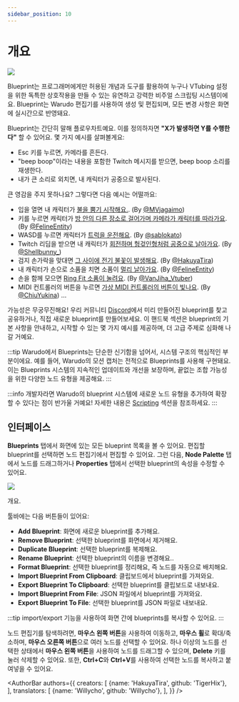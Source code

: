 ```yaml
---
sidebar_position: 10
---
```


# 개요

![](/doc-img/blueprints-cover.jpg)

Blueprint는 프로그래머에게만 허용된 개념과 도구를 활용하여 누구나 VTubing 설정을 위한 독특한 상호작용을 만들 수 있는 유연하고 강력한 비주얼 스크립팅 시스템이에요. Blueprint는 Warudo 편집기를 사용하여 생성 및 편집되며, 모든 변경 사항은 화면에 실시간으로 반영돼요.

Blueprint는 간단히 말해 플로우차트예요. 이를 정의하자면 **"X가 발생하면 Y를 수행한다"** 할 수 있어요. 몇 가지 예시를 살펴볼게요:

* Esc 키를 누르면, 카메라를 흔든다.
* "beep boop"이라는 내용을 포함한 Twitch 메시지를 받으면, beep boop 소리를 재생한다.
* 내가 큰 소리로 외치면, 내 캐릭터가 공중으로 발사된다.

큰 영감을 주지 못하나요? 그렇다면 다음 예시는 어떨까요:

* 입을 열면 내 캐릭터가 [불을 뿜기 시작해요.](https://twitter.com/MVjagaimo/status/1725869971845333173/video/1). (By [@MVjagaimo](https://twitter.com/MVjagaimo))
* 키를 누르면 캐릭터가 [방 안의 다른 장소로 걸어가며 카메라가 캐릭터를 따라가요](https://twitter.com/FelineEntity/status/1730225167572615582). (By [@FelineEntity](https://twitter.com/FelineEntity))
* WASD를 누르면 캐릭터가 [트럭을 운전해요](https://twitter.com/sablokato/status/1731679138677768700). (By [@sablokato](https://twitter.com/sablokato))
* Twitch 리딤을 받으면 내 캐릭터가 [회전하며 헝겊인형처럼 공중으로 날아가요](https://twitter.com/Shellbunny_/status/1712629869488853260). (By [@Shellbunny_](https://twitter.com/Shellbunny_))
* 검지 손가락을 맞대면 [그 사이에 전기 불꽃이 발생해요](https://twitter.com/hakuyalabs/status/1724364814158360767). (By [@HakuyaTira](https://twitter.com/hakuyatira))
* 내 캐릭터가 손으로 소품을 치면 소품이 [멀리 날아가요](https://twitter.com/FelineEntity/status/1727379837185319176). (By [@FelineEntity](https://twitter.com/FelineEntity))
* 손을 함께 모으면 [Ring Fit 소품이 눌려요](https://twitter.com/VanJiha_Vtuber/status/1737645095095341397/video/1). (By [@VanJiha_Vtuber](https://twitter.com/VanJiha_Vtuber))
* MIDI 컨트롤러의 버튼을 누르면 [가상 MIDI 컨트롤러의 버튼이 빛나요](https://twitter.com/ChiuYukina/status/1734913824086729149). (By [@ChiuYukina](https://twitter.com/ChiuYukina))
  ...

가능성은 무궁무진해요! 우리 커뮤니티 [Discord](https://discord.gg/warudo)에서 미리 만들어진 blueprint를 찾고 공유하거나, 직접 새로운 blueprint를 만들어보세요. 이 핸드북 섹션은 blueprint의 기본 사항을 안내하고, 시작할 수 있는 몇 가지 예시를 제공하며, 더 고급 주제로 심화해 나갈 거예요.

:::tip
Warudo에서 Blueprints는 단순한 신기함을 넘어서, 시스템 구조의 핵심적인 부분이에요. 예를 들어, Warudo의 모션 캡처는 전적으로 Blueprints를 사용해 구현돼요. 이는 Blueprints 시스템의 지속적인 업데이트와 개선을 보장하며, 끝없는 조합 가능성을 위한 다양한 노드 유형을 제공해요.
:::

:::info
개발자라면 Warudo의 blueprint 시스템에 새로운 노드 유형을 추가하여 확장할 수 있다는 점이 반가울 거예요! 자세한 내용은 [Scripting](../scripting/overview) 섹션을 참조하세요.
:::

## 인터페이스

**Blueprints** 탭에서 화면에 있는 모든 blueprint 목록을 볼 수 있어요. 편집할 blueprint를 선택하면 노드 편집기에서 편집할 수 있어요. 그런 다음, **Node Palette** 탭에서 노드를 드래그하거나 **Properties** 탭에서 선택한 blueprint의 속성을 수정할 수 있어요.

![](/doc-img/en-blueprints-1.png)
<p class="img-desc">개요.</p>

툴바에는 다음 버튼들이 있어요:
* **Add Blueprint**: 화면에 새로운 blueprint를 추가해요.
* **Remove Blueprint**: 선택한 blueprint를 화면에서 제거해요.
* **Duplicate Blueprint**: 선택한 blueprint를 복제해요.
* **Rename Blueprint**: 선택한 blueprint의 이름을 변경해요..
* **Format Blueprint**: 선택한 blueprint를 정리해요, 즉 노드를 자동으로 배치해요.
* **Import Blueprint From Clipboard**: 클립보드에서 blueprint를 가져와요.
* **Export Blueprint To Clipboard**: 선택한 blueprint를 클립보드로 내보내요.
* **Import Blueprint From File**: JSON 파일에서 blueprint를 가져와요.
* **Export Blueprint To File**: 선택한 blueprint를 JSON 파일로 내보내요.

:::tip
import/export 기능을 사용하여 화면 간에 blueprints를 복사할 수 있어요.
:::

노드 편집기를 탐색하려면, **마우스 왼쪽 버튼**을 사용하여 이동하고, **마우스 휠**로 확대/축소하며, **마우스 오른쪽 버튼**으로 여러 노드를 선택할 수 있어요. 하나 이상의 노드를 선택한 상태에서 **마우스 왼쪽 버튼**을 사용하여 노드를 드래그할 수 있으며, **Delete** 키를 눌러 삭제할 수 있어요. 또한, **Ctrl+C**와 **Ctrl+V**를 사용하여 선택한 노드를 복사하고 붙여넣을 수 있어요.

<AuthorBar authors={{
  creators: [
    {name: 'HakuyaTira', github: 'TigerHix'},
  ],
  translators: [
    {name: 'Willycho', github: 'Willycho'},
  ],
}} />
